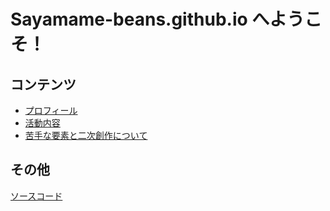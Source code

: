 # Sayamame-beans.github.io へようこそ！

## コンテンツ
- [プロフィール](./profile)
- [活動内容](./activity/)
- [苦手な要素と二次創作について](./guideline/)

## その他
[ソースコード](https://github.com/Sayamame-beans/sayamame-beans.github.io)
